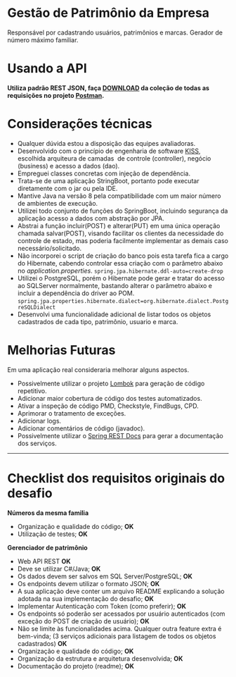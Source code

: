 # Gestão de Patrimônio da Empresa
Responsável por cadastrando usuários, patrimônios e marcas.
Gerador de número máximo familiar.

# Usando a API
**Utiliza padrão REST JSON, faça [DOWNLOAD](https://raw.githubusercontent.com/vicentemonteiro/navita/master/Navita.postman_collection.json) da coleção de todas as requisições no projeto [Postman](https://www.postman.com/downloads/).**

# Considerações técnicas
* Qualquer dúvida estou a disposição das equipes avaliadoras.
* Desenvolvido com o princípio de engenharia de software [KISS](https://pt.wikipedia.org/wiki/Princ%C3%ADpio_KISS), escolhida arquiteura de camadas  de controle (controller), negócio (business) e acesso a dados (dao).
* Empreguei classes concretas com injeção de dependência.
* Trata-se de uma aplicação StringBoot, portanto pode executar diretamente com o jar ou pela IDE.
* Mantive Java na versão 8 pela compatibilidade com um maior número de ambientes de execução.
* Utilizei todo conjunto de funções do SpringBoot, incluindo segurança da aplicação acesso a dados com abstração por JPA.
* Abstrai a função incluir(POST) e alterar(PUT) em uma única operação chamada salvar(POST), visando facilitar os clientes da necessidade do controle de estado, mas poderia facilmente implementar as demais caso necessário/solicitado.
* Não incorporei o script de criação do banco pois esta tarefa fica a cargo do Hibernate, cabendo controlar essa criação com o parâmetro abaixo no *application.properties*.
		`spring.jpa.hibernate.ddl-auto=create-drop`
* Utilizei o PostgreSQL, porém o Hibernate pode gerar e tratar do acesso ao SQLServer normalmente, bastando alterar o parâmetro abaixo e incluir a dependência do driver ao POM.
        `spring.jpa.properties.hibernate.dialect=org.hibernate.dialect.PostgreSQLDialect`
* Desenvolvi uma funcionalidade adicional de listar todos os objetos cadastrados de cada tipo, patrimônio, usuario e marca.

# Melhorias Futuras
Em uma aplicação real consideraria melhorar alguns aspectos.

* Possivelmente utilizar o projeto [Lombok](https://projectlombok.org) para geração de código repetitivo.
* Adicionar maior cobertura de código dos testes automatizados.
* Ativar a inspeção de código PMD, Checkstyle, FindBugs, CPD.
* Aprimorar o tratamento de exceções.
* Adicionar logs.
* Adicionar comentários de código (javadoc).
* Possivelmente utilizar o [Spring REST Docs](https://spring.io/projects/spring-restdocs) para gerar a documentação dos serviços.

---
# Checklist dos requisitos originais do desafio
**Números da mesma familia**
* Organização e qualidade do código; **OK**
* Utilização de testes; **OK**

**Gerenciador de patrimônio**
* Web API REST **OK**
* Deve se utilizar C#/Java; **OK**
* Os dados devem ser salvos em SQL Server/PostgreSQL; **OK**
* Os endpoints devem utilizar o formato JSON; **OK**
* A sua aplicação deve conter um arquivo README explicando a solução adotada na sua
implementação do desafio; **OK**
* Implementar Autenticação com Token (como preferir); **OK**
* Os endpoints só poderão ser acessados por usuário autenticados (com exceção do POST de criação de usuário); **OK**
* Não se limite às funcionalidades acima. Qualquer outra feature extra é bem-vinda; (3 serviços adicionais para listagem de todos os objetos cadastrados) **OK**
* Organização e qualidade do código; **OK**
* Organização da estrutura e arquitetura desenvolvida; **OK**
* Documentação do projeto (readme); **OK**
